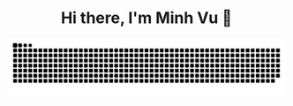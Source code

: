 <h1 align="center" >Hi there, I'm Minh Vu 👋</h1>

<div align="center" >
  <img src="https://github.com/Codebutproblem/Codebutproblem/blob/output/github-contribution-grid-snake-dark.svg">
</div>
